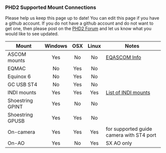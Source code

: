 ### PHD2 Supported Mount Connections ###

Please help us keep this page up to date!  You can edit this page if you have a github account.  If you do not have a github account and do not want to get one, then please post on the [PHD2 Forum](https://groups.google.com/forum/?fromgroups=#!forum/open-phd-guiding) and let us know what you would like to see updated.

|Mount|Windows|OSX|Linux|Notes|
|-----|:-----:|:-:|:--:|-----|
| ASCOM mounts| Yes | No | No | [EQASCOM Info](EQASCOM-Settings) |
| EQMAC | No | Yes | No |  |
| Equinox 6 | No | Yes | No |  |
| GC USB ST4 | No | Yes | No |  |
| INDI mounts | Yes | Yes | Yes | [List of INDI mounts](http://www.indilib.org/devices/telescopes.html) |
| Shoestring GPINT | Yes | No | No |  |
| Shoestring GPUSB | Yes | Yes | No |  |
| On-camera | Yes | Yes | Yes | for supported guide camera with ST4 port |
| On-AO | Yes | No | Yes | SX AO only |


